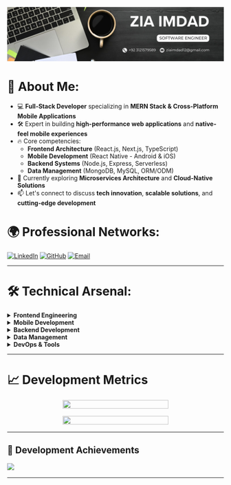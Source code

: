 <img src="header.jpeg" alt="Header" />

# 🚀 About Me:

- 💻 **Full-Stack Developer** specializing in **MERN Stack & Cross-Platform Mobile Applications**
- 🛠️ Expert in building **high-performance web applications** and **native-feel mobile experiences**
- 🔥 Core competencies:
  - **Frontend Architecture** (React.js, Next.js, TypeScript)
  - **Mobile Development** (React Native - Android & iOS)
  - **Backend Systems** (Node.js, Express, Serverless)
  - **Data Management** (MongoDB, MySQL, ORM/ODM)
- 🚀 Currently exploring **Microservices Architecture** and **Cloud-Native Solutions**
- 📫 Let's connect to discuss **tech innovation**, **scalable solutions**, and **cutting-edge development**

# 🌍 Professional Networks:

[![LinkedIn](https://img.shields.io/badge/Let's_Connect-%230077B5.svg?logo=linkedin&logoColor=white)](https://www.linkedin.com/in/zia-imdad-096b86279)
[![GitHub](https://img.shields.io/badge/Explore_My_Work-181717.svg?logo=github&logoColor=white)](https://github.com/ziaimdad)
[![Email](https://img.shields.io/badge/Contact_Me-D14836?logo=gmail&logoColor=white)](mailto:ziaimdad12@gmail.com)

<hr/>

# 🛠️ Technical Arsenal:

<details>
  <summary><b>Frontend Engineering</b></summary>
  
  ![React](https://img.shields.io/badge/React-61DAFB?logo=react&logoColor=black&style=for-the-badge)
  ![Next.js](https://img.shields.io/badge/Next.js-000000?logo=nextdotjs&logoColor=white&style=for-the-badge)
  ![TypeScript](https://img.shields.io/badge/TypeScript-3178C6?logo=typescript&logoColor=white&style=for-the-badge)
  ![Tailwind](https://img.shields.io/badge/Tailwind_CSS-38B2AC?logo=tailwind-css&logoColor=white&style=for-the-badge)
  ![Redux](https://img.shields.io/badge/Redux-764ABC?logo=redux&logoColor=white&style=for-the-badge)
</details>

<details>
  <summary><b>Mobile Development</b></summary>
  
  ![React Native](https://img.shields.io/badge/React_Native-61DAFB?logo=react&logoColor=black&style=for-the-badge)
  ![Expo](https://img.shields.io/badge/Expo-000020?logo=expo&logoColor=white&style=for-the-badge)
  ![Android Studio](https://img.shields.io/badge/Android_Studio-3DDC84?logo=android-studio&logoColor=white&style=for-the-badge)
  ![Xcode](https://img.shields.io/badge/Xcode-147EFB?logo=xcode&logoColor=white&style=for-the-badge)
</details>

<details>
  <summary><b>Backend Development</b></summary>
  
  ![Node.js](https://img.shields.io/badge/Node.js-339933?logo=nodedotjs&logoColor=white&style=for-the-badge)
  ![Express](https://img.shields.io/badge/Express.js-000000?logo=express&logoColor=white&style=for-the-badge)
  ![GraphQL](https://img.shields.io/badge/GraphQL-E10098?logo=graphql&logoColor=white&style=for-the-badge)
  ![REST API](https://img.shields.io/badge/REST_API-FF6C37?logo=rest&logoColor=white&style=for-the-badge)
</details>

<details>
  <summary><b>Data Management</b></summary>
  
  ![MongoDB](https://img.shields.io/badge/MongoDB-47A248?logo=mongodb&logoColor=white&style=for-the-badge)
  ![MySQL](https://img.shields.io/badge/MySQL-4479A1?logo=mysql&logoColor=white&style=for-the-badge)
  ![Firebase](https://img.shields.io/badge/Firebase-FFCA28?logo=firebase&logoColor=black&style=for-the-badge)
</details>

<details>
  <summary><b>DevOps & Tools</b></summary>
  
  ![Docker](https://img.shields.io/badge/Docker-2496ED?logo=docker&logoColor=white&style=for-the-badge)
  ![AWS](https://img.shields.io/badge/AWS-FF9900?logo=amazon-aws&logoColor=white&style=for-the-badge)
  ![Git](https://img.shields.io/badge/Git-F05033?logo=git&logoColor=white&style=for-the-badge)
  ![Postman](https://img.shields.io/badge/Postman-FF6C37?logo=postman&logoColor=white&style=for-the-badge)
</details>

<hr/>

# 📈 Development Metrics

<p align="center">
  <img height="50%" width="70%" src="https://github-readme-stats.vercel.app/api?username=ziaimdad&theme=radical&hide_border=false&include_all_commits=true&count_private=true&show_icons=true"/>
</p>

<p align="center">
  <img height="20%" width="70%" src="https://github-readme-stats.vercel.app/api/top-langs/?username=ziaimdad&theme=radical&hide_border=false&include_all_commits=true&count_private=true&layout=compact" />
</p>

<hr/>

## 🏅 Development Achievements

![](https://github-profile-trophy.vercel.app/?username=ziaimdad&theme=onedark&no-frame=true&no-bg=true&margin-w=4)

---

